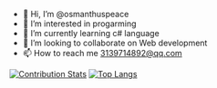 - 👋 Hi, I’m @osmanthuspeace
- 👀 I’m interested in progarming
- 🌱 I’m currently learning c# language
- 💞️ I’m looking to collaborate on Web development
- 📫 How to reach me 3139714892@qq.com

[![Contribution Stats](https://github-contribution-stats.vercel.app/api/?username=osmanthuspeace)](https://github.com/LordDashMe/github-contribution-stats/)
[![Top Langs](https://github-readme-stats.vercel.app/api/top-langs/?username=osmanthuspeace)](https://github.com/anuraghazra/github-readme-stats)

<!---
osmanthuspeace/osmanthuspeace is a ✨ special ✨ repository because its `README.md` (this file) appears on your GitHub profile.
You can click the Preview link to take a look at your changes.
--->
